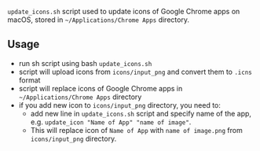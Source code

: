 `update_icons.sh` script used to update icons of Google Chrome apps on macOS, stored
in `~/Applications/Chrome Apps` directory.

## Usage

- run sh script using bash ```update_icons.sh```
- script will upload icons from `icons/input_png` and convert them to `.icns` format
- script will replace icons of Google Chrome apps in `~/Applications/Chrome Apps` directory
- if you add new icon to `icons/input_png` directory, you need to:
    - add new line in `update_icons.sh` script and specify name of the app,
      e.g. `update_icon "Name of App" "name of image"`.
    - This will replace icon of `Name of App` with `name of image.png` from `icons/input_png` directory.
  

